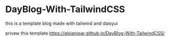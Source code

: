 # DayBlog-With-TailwindCSS
this is a template blog made with tailwind and daisyui

privew this template
https://alsianipar.github.io/DayBlog-With-TailwindCSS/
